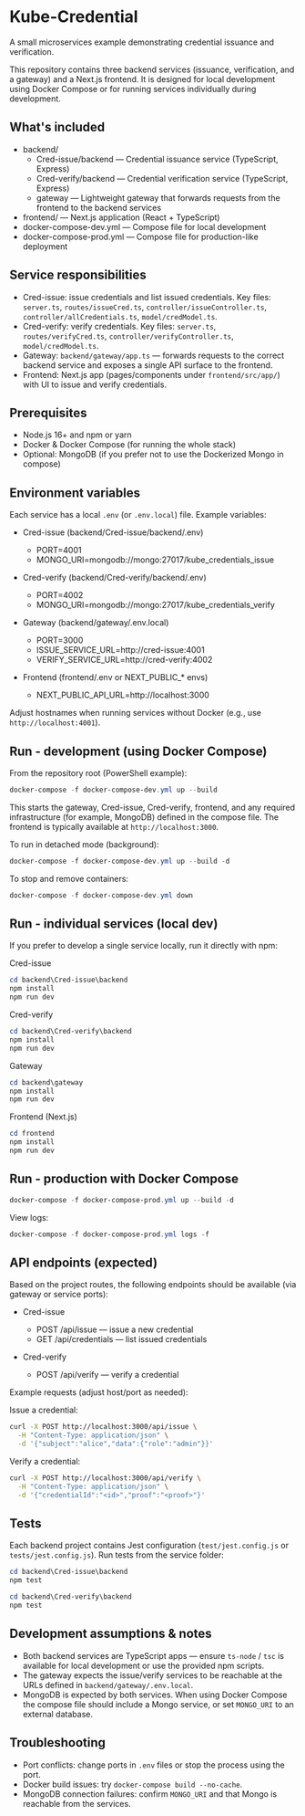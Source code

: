 # Kube-Credential

A small microservices example demonstrating credential issuance and verification.

This repository contains three backend services (issuance, verification, and a gateway) and a Next.js frontend. It is designed for local development using Docker Compose or for running services individually during development.

## What's included

- backend/
  - Cred-issue/backend — Credential issuance service (TypeScript, Express)
  - Cred-verify/backend — Credential verification service (TypeScript, Express)
  - gateway — Lightweight gateway that forwards requests from the frontend to the backend services
- frontend/ — Next.js application (React + TypeScript)
- docker-compose-dev.yml — Compose file for local development
- docker-compose-prod.yml — Compose file for production-like deployment

## Service responsibilities

- Cred-issue: issue credentials and list issued credentials. Key files: `server.ts`, `routes/issueCred.ts`, `controller/issueController.ts`, `controller/allCredentials.ts`, `model/credModel.ts`.
- Cred-verify: verify credentials. Key files: `server.ts`, `routes/verifyCred.ts`, `controller/verifyController.ts`, `model/credModel.ts`.
- Gateway: `backend/gateway/app.ts` — forwards requests to the correct backend service and exposes a single API surface to the frontend.
- Frontend: Next.js app (pages/components under `frontend/src/app/`) with UI to issue and verify credentials.

## Prerequisites

- Node.js 16+ and npm or yarn
- Docker & Docker Compose (for running the whole stack)
- Optional: MongoDB (if you prefer not to use the Dockerized Mongo in compose)

## Environment variables

Each service has a local `.env` (or `.env.local`) file. Example variables:

- Cred-issue (backend/Cred-issue/backend/.env)
  - PORT=4001
  - MONGO_URI=mongodb://mongo:27017/kube_credentials_issue

- Cred-verify (backend/Cred-verify/backend/.env)
  - PORT=4002
  - MONGO_URI=mongodb://mongo:27017/kube_credentials_verify

- Gateway (backend/gateway/.env.local)
  - PORT=3000
  - ISSUE_SERVICE_URL=http://cred-issue:4001
  - VERIFY_SERVICE_URL=http://cred-verify:4002

- Frontend (frontend/.env or NEXT_PUBLIC_* envs)
  - NEXT_PUBLIC_API_URL=http://localhost:3000

Adjust hostnames when running services without Docker (e.g., use `http://localhost:4001`).

## Run - development (using Docker Compose)

From the repository root (PowerShell example):

```powershell
docker-compose -f docker-compose-dev.yml up --build
```

This starts the gateway, Cred-issue, Cred-verify, frontend, and any required infrastructure (for example, MongoDB) defined in the compose file. The frontend is typically available at `http://localhost:3000`.

To run in detached mode (background):

```powershell
docker-compose -f docker-compose-dev.yml up --build -d
```

To stop and remove containers:

```powershell
docker-compose -f docker-compose-dev.yml down
```

## Run - individual services (local dev)

If you prefer to develop a single service locally, run it directly with npm:

Cred-issue

```powershell
cd backend\Cred-issue\backend
npm install
npm run dev
```

Cred-verify

```powershell
cd backend\Cred-verify\backend
npm install
npm run dev
```

Gateway

```powershell
cd backend\gateway
npm install
npm run dev
```

Frontend (Next.js)

```powershell
cd frontend
npm install
npm run dev
```


## Run - production with Docker Compose

```powershell
docker-compose -f docker-compose-prod.yml up --build -d
```

View logs:

```powershell
docker-compose -f docker-compose-prod.yml logs -f
```

## API endpoints (expected)

Based on the project routes, the following endpoints should be available (via gateway or service ports):

- Cred-issue
  - POST /api/issue — issue a new credential
  - GET /api/credentials — list issued credentials

- Cred-verify
  - POST /api/verify — verify a credential

Example requests (adjust host/port as needed):

Issue a credential:

```bash
curl -X POST http://localhost:3000/api/issue \
  -H "Content-Type: application/json" \
  -d '{"subject":"alice","data":{"role":"admin"}}'
```

Verify a credential:

```bash
curl -X POST http://localhost:3000/api/verify \
  -H "Content-Type: application/json" \
  -d '{"credentialId":"<id>","proof":"<proof>"}'
```

## Tests

Each backend project contains Jest configuration (`test/jest.config.js` or `tests/jest.config.js`). Run tests from the service folder:

```powershell
cd backend\Cred-issue\backend
npm test

cd backend\Cred-verify\backend
npm test
```

## Development assumptions & notes

- Both backend services are TypeScript apps — ensure `ts-node` / `tsc` is available for local development or use the provided npm scripts.
- The gateway expects the issue/verify services to be reachable at the URLs defined in `backend/gateway/.env.local`.
- MongoDB is expected by both services. When using Docker Compose the compose file should include a Mongo service, or set `MONGO_URI` to an external database.


## Troubleshooting

- Port conflicts: change ports in `.env` files or stop the process using the port.
- Docker build issues: try `docker-compose build --no-cache`.
- MongoDB connection failures: confirm `MONGO_URI` and that Mongo is reachable from the services.

